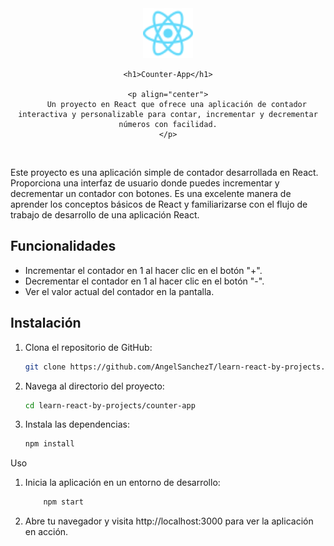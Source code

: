 <div align="center">
    <a href="https://github.com/AngelSanchezT/learn-react-by-projects/tree/main/counter-app">
        <img src="./images/react-color.svg" alt="React" width="80" height="80">
    </a>

    <h1>Counter-App</h1>

    <p align="center">
        Un proyecto en React que ofrece una aplicación de contador interactiva y personalizable para contar, incrementar y decrementar números con facilidad.
    </p>
</div>

<br />

Este proyecto es una aplicación simple de contador desarrollada en React. Proporciona una interfaz de usuario donde puedes incrementar y decrementar un contador con botones. Es una excelente manera de aprender los conceptos básicos de React y familiarizarse con el flujo de trabajo de desarrollo de una aplicación React.

## Funcionalidades

- Incrementar el contador en 1 al hacer clic en el botón "+".
- Decrementar el contador en 1 al hacer clic en el botón "-".
- Ver el valor actual del contador en la pantalla.

## Instalación

1. Clona el repositorio de GitHub:

   ```bash
   git clone https://github.com/AngelSanchezT/learn-react-by-projects.git
   ```

2. Navega al directorio del proyecto:
    ```bash
    cd learn-react-by-projects/counter-app
    ```

3. Instala las dependencias:

    ```bash
    npm install
    ```

Uso
1. Inicia la aplicación en un entorno de desarrollo:

    ```bash
        npm start
    ```

3. Abre tu navegador y visita http://localhost:3000 para ver la aplicación en acción.